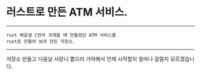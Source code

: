 # 러스트로 만든 ATM 서비스.

-----------------------------------------------------

    rust 배운겸 C언어 과제할 때 만들었던 ATM 서비스를
    rust로 만들어 보려 만든 저장소.

-----------------------------------------------------

저장소 만들고 다음날 사랑니 뽑으러 가야해서 언제 시작할지
얼마나 걸릴지 모르겠습니다.